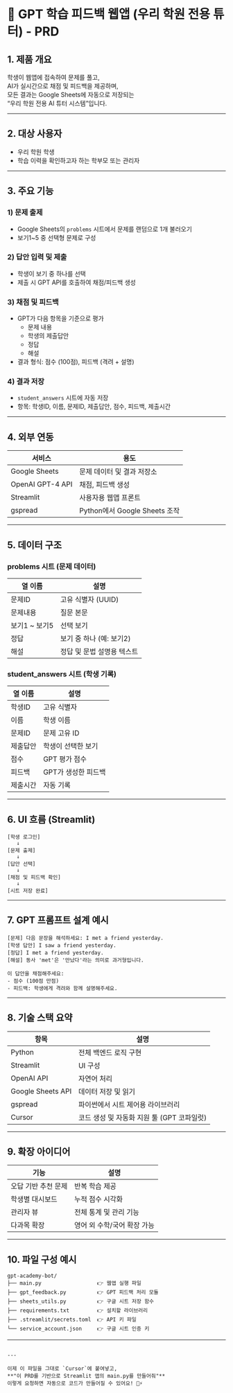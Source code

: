 # 📘 GPT 학습 피드백 웹앱 (우리 학원 전용 튜터) - PRD

## 1. 제품 개요

학생이 웹앱에 접속하여 문제를 풀고,  
AI가 실시간으로 채점 및 피드백을 제공하며,  
모든 결과는 Google Sheets에 자동으로 저장되는  
“우리 학원 전용 AI 튜터 시스템”입니다.

---

## 2. 대상 사용자

- 우리 학원 학생
- 학습 이력을 확인하고자 하는 학부모 또는 관리자

---

## 3. 주요 기능

### 1) 문제 출제
- Google Sheets의 `problems` 시트에서 문제를 랜덤으로 1개 불러오기
- 보기1~5 중 선택형 문제로 구성

### 2) 답안 입력 및 제출
- 학생이 보기 중 하나를 선택
- 제출 시 GPT API를 호출하여 채점/피드백 생성

### 3) 채점 및 피드백
- GPT가 다음 항목을 기준으로 평가
  - 문제 내용
  - 학생의 제출답안
  - 정답
  - 해설
- 결과 형식: 점수 (100점), 피드백 (격려 + 설명)

### 4) 결과 저장
- `student_answers` 시트에 자동 저장
- 항목: 학생ID, 이름, 문제ID, 제출답안, 점수, 피드백, 제출시간

---

## 4. 외부 연동

| 서비스 | 용도 |
|--------|------|
| Google Sheets | 문제 데이터 및 결과 저장소 |
| OpenAI GPT-4 API | 채점, 피드백 생성 |
| Streamlit | 사용자용 웹앱 프론트 |
| gspread | Python에서 Google Sheets 조작 |

---

## 5. 데이터 구조

### problems 시트 (문제 데이터)

| 열 이름 | 설명 |
|---------|------|
| 문제ID | 고유 식별자 (UUID) |
| 문제내용 | 질문 본문 |
| 보기1 ~ 보기5 | 선택 보기 |
| 정답 | 보기 중 하나 (예: 보기2) |
| 해설 | 정답 및 문법 설명용 텍스트 |

### student_answers 시트 (학생 기록)

| 열 이름 | 설명 |
|---------|------|
| 학생ID | 고유 식별자 |
| 이름 | 학생 이름 |
| 문제ID | 문제 고유 ID |
| 제출답안 | 학생이 선택한 보기 |
| 점수 | GPT 평가 점수 |
| 피드백 | GPT가 생성한 피드백 |
| 제출시간 | 자동 기록

---

## 6. UI 흐름 (Streamlit)

```
[학생 로그인]
   ↓
[문제 출제]
   ↓
[답안 선택]
   ↓
[채점 및 피드백 확인]
   ↓
[시트 저장 완료]
```

---

## 7. GPT 프롬프트 설계 예시

```plaintext
[문제] 다음 문장을 해석하세요: I met a friend yesterday.
[학생 답안] I saw a friend yesterday.
[정답] I met a friend yesterday.
[해설] 동사 'met'은 '만났다'라는 의미로 과거형입니다.

이 답안을 채점해주세요:
- 점수 (100점 만점)
- 피드백: 학생에게 격려와 함께 설명해주세요.
```

---

## 8. 기술 스택 요약

| 항목 | 설명 |
|------|------|
| Python | 전체 백엔드 로직 구현 |
| Streamlit | UI 구성 |
| OpenAI API | 자연어 처리 |
| Google Sheets API | 데이터 저장 및 읽기 |
| gspread | 파이썬에서 시트 제어용 라이브러리 |
| Cursor | 코드 생성 및 자동화 지원 툴 (GPT 코파일럿)

---

## 9. 확장 아이디어

| 기능 | 설명 |
|------|------|
| 오답 기반 추천 문제 | 반복 학습 제공 |
| 학생별 대시보드 | 누적 점수 시각화 |
| 관리자 뷰 | 전체 통계 및 관리 기능 |
| 다과목 확장 | 영어 외 수학/국어 확장 가능 |

---

## 10. 파일 구성 예시

```
gpt-academy-bot/
├── main.py                  👉 웹앱 실행 파일
├── gpt_feedback.py          👉 GPT 피드백 처리 모듈
├── sheets_utils.py          👉 구글 시트 저장 함수
├── requirements.txt         👉 설치할 라이브러리
├── .streamlit/secrets.toml  👉 API 키 파일
└── service_account.json     👉 구글 시트 인증 키
```

---
```

---

이제 이 파일을 그대로 `Cursor`에 붙여넣고,  
**"이 PRD를 기반으로 Streamlit 앱의 main.py를 만들어줘"**  
이렇게 요청하면 자동으로 코드가 만들어질 수 있어요! 🧠⚡

